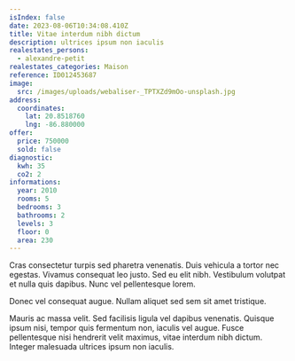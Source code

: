 ```yaml
---
isIndex: false
date: 2023-08-06T10:34:08.410Z
title: Vitae interdum nibh dictum
description: ultrices ipsum non iaculis
realestates_persons:
  - alexandre-petit
realestates_categories: Maison
reference: ID012453687
image:
  src: /images/uploads/webaliser-_TPTXZd9mOo-unsplash.jpg
address:
  coordinates:
    lat: 20.8518760
    lng: -86.880000
offer:
  price: 750000
  sold: false
diagnostic:
  kwh: 35
  co2: 2
informations:
  year: 2010
  rooms: 5
  bedrooms: 3
  bathrooms: 2
  levels: 3
  floor: 0
  area: 230
---
```


Cras consectetur turpis sed pharetra venenatis. Duis vehicula a tortor nec egestas. Vivamus consequat leo justo. Sed eu elit nibh. Vestibulum volutpat et nulla quis dapibus. Nunc vel pellentesque lorem.

Donec vel consequat augue. Nullam aliquet sed sem sit amet tristique.

Mauris ac massa velit. Sed facilisis ligula vel dapibus venenatis. Quisque ipsum nisi, tempor quis fermentum non, iaculis vel augue. Fusce pellentesque nisi hendrerit velit maximus, vitae interdum nibh dictum. Integer malesuada ultrices ipsum non iaculis.
